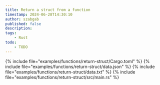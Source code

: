 ```yaml
---
title: Return a struct from a function
timestamp: 2024-06-28T14:30:10
author: szabgab
published: false
description:
tags:
    - Rust
todo:
    - TODO
---
```


{% include file="examples/functions/return-struct/Cargo.toml" %}
{% include file="examples/functions/return-struct/data.json" %}
{% include file="examples/functions/return-struct/data.txt" %}
{% include file="examples/functions/return-struct/src/main.rs" %}




